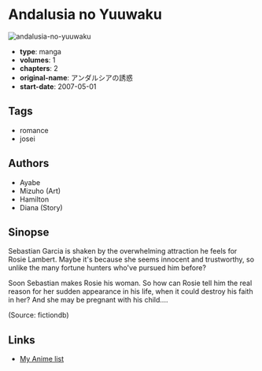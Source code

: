 # Andalusia no Yuuwaku

![andalusia-no-yuuwaku](https://cdn.myanimelist.net/images/manga/1/47053.jpg)

-   **type**: manga
-   **volumes**: 1
-   **chapters**: 2
-   **original-name**: アンダルシアの誘惑
-   **start-date**: 2007-05-01

## Tags

-   romance
-   josei

## Authors

-   Ayabe
-   Mizuho (Art)
-   Hamilton
-   Diana (Story)

## Sinopse

Sebastian Garcia is shaken by the overwhelming attraction he feels for Rosie Lambert. Maybe it's because she seems innocent and trustworthy, so unlike the many fortune hunters who've pursued him before?

Soon Sebastian makes Rosie his woman. So how can Rosie tell him the real reason for her sudden appearance in his life, when it could destroy his faith in her? And she may be pregnant with his child....

(Source: fictiondb)

## Links

-   [My Anime list](https://myanimelist.net/manga/29313/Andalusia_no_Yuuwaku)
